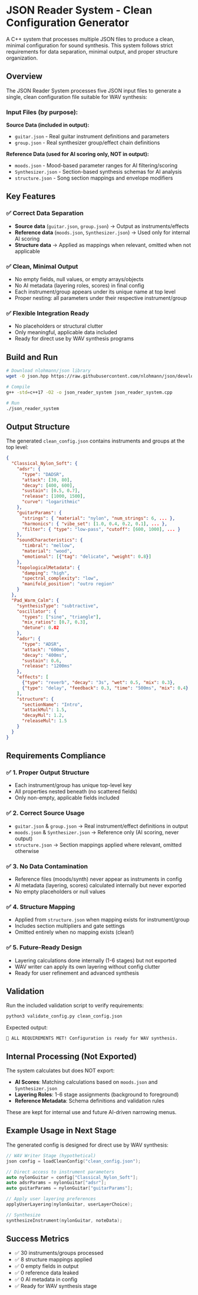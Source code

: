 # JSON Reader System - Clean Configuration Generator

A C++ system that processes multiple JSON files to produce a clean, minimal configuration for sound synthesis. This system follows strict requirements for data separation, minimal output, and proper structure organization.

## Overview

The JSON Reader System processes five JSON input files to generate a single, clean configuration file suitable for WAV synthesis:

### Input Files (by purpose):

**Source Data (included in output):**
- `guitar.json` - Real guitar instrument definitions and parameters
- `group.json` - Real synthesizer group/effect chain definitions

**Reference Data (used for AI scoring only, NOT in output):**
- `moods.json` - Mood-based parameter ranges for AI filtering/scoring
- `Synthesizer.json` - Section-based synthesis schemas for AI analysis
- `structure.json` - Song section mappings and envelope modifiers

## Key Features

### ✅ Correct Data Separation
- **Source data** (`guitar.json`, `group.json`) → Output as instruments/effects
- **Reference data** (`moods.json`, `Synthesizer.json`) → Used only for internal AI scoring
- **Structure data** → Applied as mappings when relevant, omitted when not applicable

### ✅ Clean, Minimal Output
- No empty fields, null values, or empty arrays/objects
- No AI metadata (layering roles, scores) in final config
- Each instrument/group appears under its unique name at top level
- Proper nesting: all parameters under their respective instrument/group

### ✅ Flexible Integration Ready
- No placeholders or structural clutter
- Only meaningful, applicable data included
- Ready for direct use by WAV synthesis programs

## Build and Run

```bash
# Download nlohmann/json library
wget -O json.hpp https://raw.githubusercontent.com/nlohmann/json/develop/single_include/nlohmann/json.hpp

# Compile
g++ -std=c++17 -O2 -o json_reader_system json_reader_system.cpp

# Run
./json_reader_system
```

## Output Structure

The generated `clean_config.json` contains instruments and groups at the top level:

```json
{
  "Classical_Nylon_Soft": {
    "adsr": {
      "type": "DADSR",
      "attack": [30, 80],
      "decay": [400, 600],
      "sustain": [0.5, 0.7],
      "release": [1000, 1500],
      "curve": "logarithmic"
    },
    "guitarParams": {
      "strings": { "material": "nylon", "num_strings": 6, ... },
      "harmonics": { "vibe_set": [1.0, 0.4, 0.2, 0.1], ... },
      "filter": { "type": "low-pass", "cutoff": [600, 1000], ... }
    },
    "soundCharacteristics": {
      "timbral": "mellow",
      "material": "wood",
      "emotional": [{"tag": "delicate", "weight": 0.8}]
    },
    "topologicalMetadata": {
      "damping": "high",
      "spectral_complexity": "low",
      "manifold_position": "outro region"
    }
  },
  "Pad_Warm_Calm": {
    "synthesisType": "subtractive",
    "oscillator": {
      "types": ["sine", "triangle"],
      "mix_ratios": [0.7, 0.3],
      "detune": 0.02
    },
    "adsr": {
      "type": "ADSR",
      "attack": "600ms",
      "decay": "400ms",
      "sustain": 0.6,
      "release": "1200ms"
    },
    "effects": [
      {"type": "reverb", "decay": "3s", "wet": 0.5, "mix": 0.3},
      {"type": "delay", "feedback": 0.3, "time": "500ms", "mix": 0.4}
    ],
    "structure": {
      "sectionName": "Intro",
      "attackMul": 1.5,
      "decayMul": 1.2,
      "releaseMul": 1.5
    }
  }
}
```

## Requirements Compliance

### ✅ 1. Proper Output Structure
- Each instrument/group has unique top-level key
- All properties nested beneath (no scattered fields)
- Only non-empty, applicable fields included

### ✅ 2. Correct Source Usage
- `guitar.json` & `group.json` → Real instrument/effect definitions in output
- `moods.json` & `Synthesizer.json` → Reference only (AI scoring, never output)
- `structure.json` → Section mappings applied where relevant, omitted otherwise

### ✅ 3. No Data Contamination
- Reference files (moods/synth) never appear as instruments in config
- AI metadata (layering, scores) calculated internally but never exported
- No empty placeholders or null values

### ✅ 4. Structure Mapping
- Applied from `structure.json` when mapping exists for instrument/group
- Includes section multipliers and gate settings
- Omitted entirely when no mapping exists (clean!)

### ✅ 5. Future-Ready Design
- Layering calculations done internally (1-6 stages) but not exported
- WAV writer can apply its own layering without config clutter
- Ready for user refinement and advanced synthesis

## Validation

Run the included validation script to verify requirements:

```bash
python3 validate_config.py clean_config.json
```

Expected output:
```
🎉 ALL REQUIREMENTS MET! Configuration is ready for WAV synthesis.
```

## Internal Processing (Not Exported)

The system calculates but does NOT export:
- **AI Scores**: Matching calculations based on `moods.json` and `Synthesizer.json`
- **Layering Roles**: 1-6 stage assignments (background to foreground)
- **Reference Metadata**: Schema definitions and validation rules

These are kept for internal use and future AI-driven narrowing menus.

## Example Usage in Next Stage

The generated config is designed for direct use by WAV synthesis:

```cpp
// WAV Writer Stage (hypothetical)
json config = loadCleanConfig("clean_config.json");

// Direct access to instrument parameters
auto nylonGuitar = config["Classical_Nylon_Soft"];
auto adsrParams = nylonGuitar["adsr"];
auto guitarParams = nylonGuitar["guitarParams"];

// Apply user layering preferences
applyUserLayering(nylonGuitar, userLayerChoice);

// Synthesize
synthesizeInstrument(nylonGuitar, noteData);
```

## Success Metrics

- ✅ 30 instruments/groups processed
- ✅ 8 structure mappings applied  
- ✅ 0 empty fields in output
- ✅ 0 reference data leaked
- ✅ 0 AI metadata in config
- ✅ Ready for WAV synthesis stage